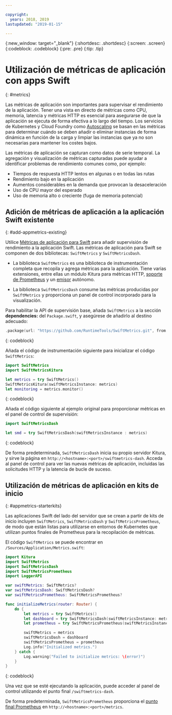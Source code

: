 ```yaml
---

copyright:
  years: 2018, 2019
lastupdated: "2019-01-15"

---
```


{:new_window: target="_blank"}
{:shortdesc: .shortdesc}
{:screen: .screen}
{:codeblock: .codeblock}
{:pre: .pre}
{:tip: .tip}

# Utilización de métricas de aplicación con apps Swift
{: #metrics}

Las métricas de aplicación son importantes para supervisar el rendimiento de la aplicación. Tener una vista en directo de métricas como CPU, memoria, latencia y métricas HTTP es esencial para asegurarse de que la aplicación se ejecuta de forma efectiva a lo largo del tiempo. Los servicios de Kubernetes y Cloud Foundry como [Autoscaling](/docs/services/Auto-Scaling/index.html) se basan en las métricas para determinar cuándo se deben añadir o eliminar instancias de forma dinámica en función de la carga y limpiar las instancias que ya no son necesarias para mantener los costes bajos.

Las métricas de aplicación se capturan como datos de serie temporal. La agregación y visualización de métricas capturadas puede ayudar a identificar problemas de rendimiento comunes como, por ejemplo:

* Tiempos de respuesta HTTP lentos en algunas o en todas las rutas
* Rendimiento bajo en la aplicación
* Aumentos considerables en la demanda que provocan la desaceleración
* Uso de CPU mayor del esperado
* Uso de memoria alto o creciente (fuga de memoria potencial)

## Adición de métricas de aplicación a la aplicación Swift existente
{: #add-appmetrics-existing}

Utilice [Métricas de aplicación para Swift](https://developer.ibm.com/swift/monitoring-diagnostics/application-metrics-for-swift/) para añadir supervisión de rendimiento a la aplicación Swift. Las métricas de aplicación para Swift se componen de dos bibliotecas: `SwiftMetrics` y `SwiftMetricsDash`.

* La biblioteca `SwiftMetrics` es una biblioteca de instrumentación completa que recopila y agrega métricas para la aplicación. Tiene varias extensiones, entre ellas un módulo Kitura para métricas HTTP, [soporte de Prometheus](https://github.com/RuntimeTools/SwiftMetrics#prometheus-support) y un [emisor](https://github.com/RuntimeTools/SwiftMetrics#application-metrics-for-swift-agent) autónomo.

* La biblioteca `SwiftMetricsDash` consume las métricas producidas por `SwiftMetrics` y proporciona un panel de control incorporado para la visualización.

Para habilitar la API de supervisión base, añada `SwiftMetrics` a la sección **dependencies:** del `Package.swift`, y asegúrese de añadirlo al destino adecuado:
```swift
.package(url: "https://github.com/RuntimeTools/SwiftMetrics.git", from: "2.4.0")
```
{: codeblock}

Añada el código de instrumentación siguiente para inicializar el código `SwiftMetrics`:
```swift
import SwiftMetrics
import SwiftMetricsKitura

let metrics = try SwiftMetrics()
SwiftMetricsKitura(swiftMetricsInstance: metrics)
let monitoring = metrics.monitor()
```
{: codeblock}

Añada el código siguiente al ejemplo original para proporcionar métricas en el panel de control de supervisión:
```swift
import SwiftMetricsDash

let smd = try SwiftMetricsDash(swiftMetricsInstance : metrics)
```  
{: codeblock}

De forma predeterminada, `SwiftMetricsDash` inicia su propio servidor Kitura, y sirve la página en `http://<hostname>:<port>/swiftmetrics-dash`. Acceda al panel de control para ver las nuevas métricas de aplicación, incluidas las solicitudes HTTP y la latencia de bucle de suceso.

## Utilización de métricas de aplicación en kits de inicio
{: #appmetrics-starterkits}

Las aplicaciones Swift del lado del servidor que se crean a partir de kits de inicio incluyen `SwiftMetrics`, `SwiftMetricsDash` y `SwiftMetricsPrometheus`, de modo que están listas para utilizarse en entornos de Kubernetes que utilizan puntos finales de Prometheus para la recopilación de métricas.

El código `SwiftMetrics` se puede encontrar en `/Sources/Application/Metrics.swift`:
```swift
import Kitura
import SwiftMetrics
import SwiftMetricsDash
import SwiftMetricsPrometheus
import LoggerAPI

var swiftMetrics: SwiftMetrics?
var swiftMetricsDash: SwiftMetricsDash?
var swiftMetricsPrometheus: SwiftMetricsPrometheus?

func initializeMetrics(router: Router) {
    do {
        let metrics = try SwiftMetrics()
        let dashboard = try SwiftMetricsDash(swiftMetricsInstance: metrics, endpoint: router)
        let prometheus = try SwiftMetricsPrometheus(swiftMetricsInstance: metrics, endpoint: router)

        swiftMetrics = metrics
        swiftMetricsDash = dashboard
        swiftMetricsPrometheus = prometheus
        Log.info("Initialized metrics.")
    } catch {
        Log.warning("Failed to initialize metrics: \(error)")
    }
}
```
{: codeblock}

Una vez que se esté ejecutando la aplicación, puede acceder al panel de control utilizando el punto final `/swiftmetrics-dash`.

De forma predeterminada, `SwiftMetricsPrometheus` proporciona el [punto final Prometheus](https://prometheus.io/) en `http://<hostname>:<port>/metrics`.
